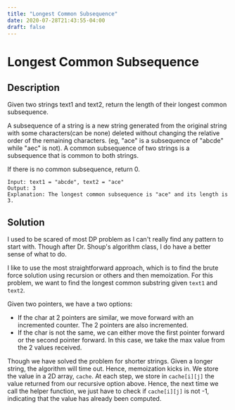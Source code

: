 ```yaml
---
title: "Longest Common Subsequence"
date: 2020-07-28T21:43:55-04:00
draft: false
---
```


# Longest Common Subsequence

## Description

Given two strings text1 and text2, return the length of their longest common subsequence.

A subsequence of a string is a new string generated from the original string with some characters(can be none) deleted without changing the relative order of the remaining characters. (eg, "ace" is a subsequence of "abcde" while "aec" is not). A common subsequence of two strings is a subsequence that is common to both strings.

 

If there is no common subsequence, return 0.

```
Input: text1 = "abcde", text2 = "ace" 
Output: 3  
Explanation: The longest common subsequence is "ace" and its length is 3.
```

## Solution
I used to be scared of most DP problem as I can't really find any pattern to start with. Though after Dr. Shoup's algorithm class, I do have a better sense of what to do.

I like to use the most straightforward approach, which is to find the brute force solution using recursion or others and then memoization. For this problem, we want to find the longest common substring given `text1` and `text2`.

Given two pointers, we have a two options:
- If the char at 2 pointers are similar, we move forward with an incremented counter. The 2 pointers are also incremented.
- If the char is not the same, we can either move the first pointer forward or the second pointer forward. In this case, we take the max value from the 2 values received.

Though we have solved the problem for shorter strings. Given a longer string, the algorithm will time out. Hence, memoization kicks in. We store the value in a 2D array, `cache`. At each step, we store in `cache[i][j]` the value returned from our recursive option above. Hence, the next time we call the helper function, we just have to check if `cache[i][j]` is not -1, indicating that the value has already been computed.
